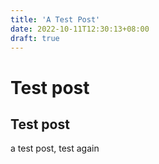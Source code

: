 ```yaml
---
title: 'A Test Post'
date: 2022-10-11T12:30:13+08:00
draft: true
---
```


# Test post

## Test post

a test post, test again
